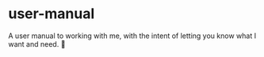 # user-manual
A user manual to working with me, with the intent of letting you know what I want and need. 🙂
